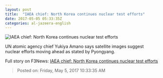 ```yaml
---
layout: post
title:  "IAEA chief: North Korea continues nuclear test efforts"
date: 2017-05-05 05:33:35Z
categories: al-jazeera-english
---
```


![IAEA chief: North Korea continues nuclear test efforts](http://www.aljazeera.com/mritems/Images/2013/2/21/2013221231110254734_20.jpg)

UN atomic agency chief Yukiya Amano says satellite images suggest nuclear efforts moving ahead as stated by Pyongyang.


Full story on F3News: [IAEA chief: North Korea continues nuclear test efforts](http://www.f3nws.com/n/bnydyD)

> Posted on: Friday, May 5, 2017 10:33:35 AM
